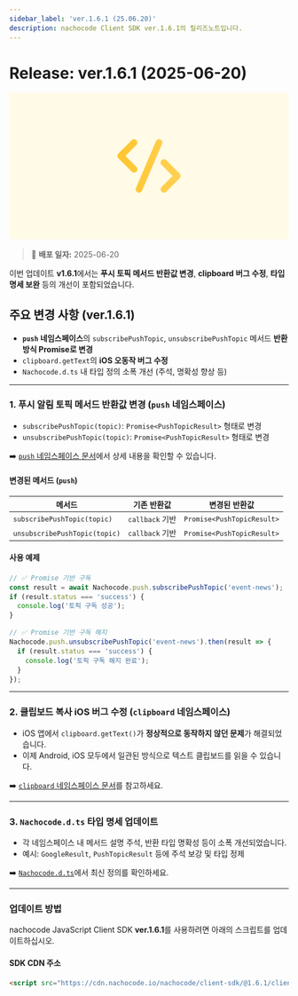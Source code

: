 ```yaml
---
sidebar_label: 'ver.1.6.1 (25.06.20)'
description: nachocode Client SDK ver.1.6.1의 릴리즈노트입니다.
---
```


# Release: ver.1.6.1 (2025-06-20)

![sdk_detail](/img/docs/releases/release_note_sdk_detail.png)

> 🔔 **배포 일자:** 2025-06-20

이번 업데이트 **v1.6.1**에서는 **푸시 토픽 메서드 반환값 변경**, **clipboard 버그 수정**, **타입 명세 보완** 등의 개선이 포함되었습니다.

## 주요 변경 사항 (ver.1.6.1)

- **`push` 네임스페이스**의 `subscribePushTopic`, `unsubscribePushTopic` 메서드 **반환 방식 Promise로 변경**
- `clipboard.getText`의 **iOS 오동작 버그 수정**
- `Nachocode.d.ts` 내 타입 정의 소폭 개선 (주석, 명확성 향상 등)

---

### 1. 푸시 알림 토픽 메서드 반환값 변경 (`push` 네임스페이스)

- `subscribePushTopic(topic)`: `Promise<PushTopicResult>` 형태로 변경
- `unsubscribePushTopic(topic)`: `Promise<PushTopicResult>` 형태로 변경

➡️ [`push` 네임스페이스 문서](/docs/sdk/namespaces/push#subscribe-push-topic)에서 상세 내용을 확인할 수 있습니다.

#### 변경된 메서드 (`push`)

| 메서드                        | 기존 반환값     | 변경된 반환값              |
| ----------------------------- | --------------- | -------------------------- |
| `subscribePushTopic(topic)`   | `callback` 기반 | `Promise<PushTopicResult>` |
| `unsubscribePushTopic(topic)` | `callback` 기반 | `Promise<PushTopicResult>` |

#### 사용 예제

```javascript
// ✅ Promise 기반 구독
const result = await Nachocode.push.subscribePushTopic('event-news');
if (result.status === 'success') {
  console.log('토픽 구독 성공');
}
```

```javascript
// ✅ Promise 기반 구독 해지
Nachocode.push.unsubscribePushTopic('event-news').then(result => {
  if (result.status === 'success') {
    console.log('토픽 구독 해지 완료');
  }
});
```

---

### 2. 클립보드 복사 iOS 버그 수정 (`clipboard` 네임스페이스)

- iOS 앱에서 `clipboard.getText()`가 **정상적으로 동작하지 않던 문제**가 해결되었습니다.
- 이제 Android, iOS 모두에서 일관된 방식으로 텍스트 클립보드를 읽을 수 있습니다.

➡️ [`clipboard` 네임스페이스 문서](/docs/sdk/namespaces/clipboard)를 참고하세요.

---

### 3. `Nachocode.d.ts` 타입 명세 업데이트

- 각 네임스페이스 내 메서드 설명 주석, 반환 타입 명확성 등이 소폭 개선되었습니다.
- 예시: `GoogleResult`, `PushTopicResult` 등에 주석 보강 및 타입 정제

➡️ [`Nachocode.d.ts`](https://github.com/FlipperCorporation/nachocode-client-sdk-js/blob/main/releases/Nachocode.d.ts)에서 최신 정의를 확인하세요.

---

### 업데이트 방법

nachocode JavaScript Client SDK **ver.1.6.1**를 사용하려면 아래의 스크립트를 업데이트하십시오.

#### SDK CDN 주소

```html
<script src="https://cdn.nachocode.io/nachocode/client-sdk/@1.6.1/client-sdk.min.js"></script>
```
